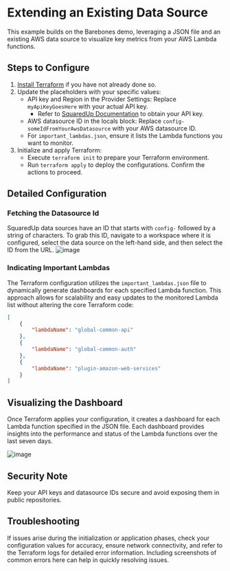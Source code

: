# Extending an Existing Data Source

This example builds on the Barebones demo, leveraging a JSON file and an existing AWS data source to visualize key metrics from your AWS Lambda functions.

## Steps to Configure

1. [Install Terraform](https://developer.hashicorp.com/terraform/install) if you have not already done so.
2. Update the placeholders with your specific values:
   - API key and Region in the Provider Settings: Replace `myApiKeyGoesHere` with your actual API key.
      - Refer to [SquaredUp Documentation](https://support.squaredup.com/hc/en-us/articles/13234653555869-API-Keys) to obtain your API key.
   - AWS datasource ID in the locals block: Replace `config-someIdFromYourAwsDatasource` with your AWS datasource ID.
   - For `important_lambdas.json`, ensure it lists the Lambda functions you want to monitor.
3. Initialize and apply Terraform:
   - Execute `terraform init` to prepare your Terraform environment.
   - Run `terraform apply` to deploy the configurations. Confirm the actions to proceed.

## Detailed Configuration

### Fetching the Datasource Id
SquaredUp data sources have an ID that starts with `config-` followed by a string of characters. To grab this ID, navigate to a workspace where it is configured, select the data source on the left-hand side, and then select the ID from the URL.
![image](https://github.com/squaredup/introduction-to-squaredup-terraform/assets/17866458/07d7ce57-ef5b-4259-b194-05bb43318cc6)

### Indicating Important Lambdas

The Terraform configuration utilizes the `important_lambdas.json` file to dynamically generate dashboards for each specified Lambda function. This approach allows for scalability and easy updates to the monitored Lambda list without altering the core Terraform code:

```json
[
    {
        "lambdaName": "global-common-api"
    },
    {
        "lambdaName": "global-common-auth"
    },
    {
        "lambdaName": "plugin-amazon-web-services"
    }
]
```

## Visualizing the Dashboard

Once Terraform applies your configuration, it creates a dashboard for each Lambda function specified in the JSON file. Each dashboard provides insights into the performance and status of the Lambda functions over the last seven days.

![image](https://github.com/squaredup/introduction-to-squaredup-terraform/assets/17866458/6eff0996-7f11-4903-a89b-4f33d08640c4)

## Security Note

Keep your API keys and datasource IDs secure and avoid exposing them in public repositories.

## Troubleshooting

If issues arise during the initialization or application phases, check your configuration values for accuracy, ensure network connectivity, and refer to the Terraform logs for detailed error information. Including screenshots of common errors here can help in quickly resolving issues.
